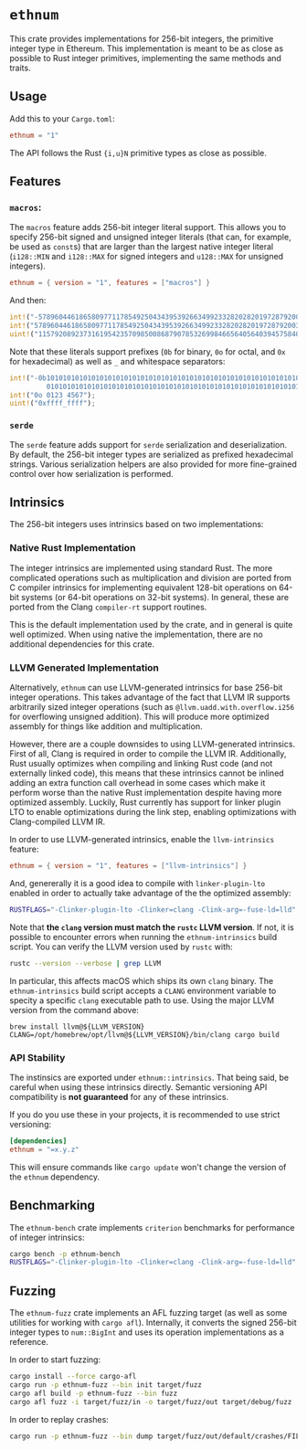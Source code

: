 # `ethnum`

This crate provides implementations for 256-bit integers, the primitive integer
type in Ethereum. This implementation is meant to be as close as possible to
Rust integer primitives, implementing the same methods and traits.

## Usage

Add this to your `Cargo.toml`:

```toml
ethnum = "1"
```

The API follows the Rust `{i,u}N` primitive types as close as possible.

## Features

### `macros`:

The `macros` feature adds 256-bit integer literal support. This allows you to
specify 256-bit signed and unsigned integer literals (that can, for example, be
used as `const`s) that are larger than the largest native integer literal
(`i128::MIN` and `i128::MAX` for signed integers and `u128::MAX` for unsigned
integers).

```toml
ethnum = { version = "1", features = ["macros"] }
```

And then:

```rust
int!("-57896044618658097711785492504343953926634992332820282019728792003956564819968");
int!("57896044618658097711785492504343953926634992332820282019728792003956564819967");
uint!("115792089237316195423570985008687907853269984665640564039457584007913129639935");
```

Note that these literals support prefixes (`0b` for binary, `0o` for octal, and
`0x` for hexadecimal) as well as `_` and whitespace separators:

```rust
int!("-0b1010101010101010101010101010101010101010101010101010101010101010
         0101010101010101010101010101010101010101010101010101010101010101");
int!("0o 0123 4567");
uint!("0xffff_ffff");
```

### `serde`

The `serde` feature adds support for `serde` serialization and deserialization.
By default, the 256-bit integer types are serialized as prefixed hexadecimal
strings. Various serialization helpers are also provided for more fine-grained
control over how serialization is performed.

## Intrinsics

The 256-bit integers uses intrinsics based on two implementations:

### Native Rust Implementation

The integer intrinsics are implemented using standard Rust. The more
complicated operations such as multiplication and division are ported from C
compiler intrinsics for implementing equivalent 128-bit operations on 64-bit
systems (or 64-bit operations on 32-bit systems). In general, these are ported
from the Clang `compiler-rt` support routines.

This is the default implementation used by the crate, and in general is quite
well optimized. When using native the implementation, there are no additional
dependencies for this crate.

### LLVM Generated Implementation

Alternatively, `ethnum` can use LLVM-generated intrinsics for base 256-bit
integer operations. This takes advantage of the fact that LLVM IR supports
arbitrarily sized integer operations (such as `@llvm.uadd.with.overflow.i256`
for overflowing unsigned addition). This will produce more optimized assembly
for things like addition and multiplication.

However, there are a couple downsides to using LLVM-generated intrinsics. First
of all, Clang is required in order to compile the LLVM IR. Additionally, Rust
usually optimizes when compiling and linking Rust code (and not externally
linked code), this means that these intrinsics cannot be inlined adding an extra
function call overhead in some cases which make it perform worse than the native
Rust implementation despite having more optimized assembly. Luckily, Rust
currently has support for linker plugin LTO to enable optimizations during the
link step, enabling optimizations with Clang-compiled LLVM IR.

In order to use LLVM-generated intrinsics, enable the `llvm-intrinsics` feature:

```toml
ethnum = { version = "1", features = ["llvm-intrinsics"] }
```

And, genererally it is a good idea to compile with `linker-plugin-lto` enabled
in order to actually take advantage of the the optimized assembly:

```sh
RUSTFLAGS="-Clinker-plugin-lto -Clinker=clang -Clink-arg=-fuse-ld=lld" cargo build
```

Note that **the `clang` version must match the `rustc` LLVM version**. If not,
it is possible to encounter errors when running the `ethnum-intrinsics` build
script. You can verify the LLVM version used by `rustc` with:

```sh
rustc --version --verbose | grep LLVM
```

In particular, this affects macOS which ships its own `clang` binary. The
`ethnum-intrinsics` build script accepts a `CLANG` environment variable to
specity a specific `clang` executable path to use. Using the major LLVM
version from the command above:

```
brew install llvm@${LLVM_VERSION}
CLANG=/opt/homebrew/opt/llvm@${LLVM_VERSION}/bin/clang cargo build
```

### API Stability

The instinsics are exported under `ethnum::intrinsics`. That being said, be
careful when using these intrinsics directly. Semantic versioning API
compatibility is **not guaranteed** for any of these intrinsics.

If you do you use these in your projects, it is recommended to use strict
versioning:

```toml
[dependencies]
ethnum = "=x.y.z"
```

This will ensure commands like `cargo update` won't change the version of the
`ethnum` dependency.

## Benchmarking

The `ethnum-bench` crate implements `criterion` benchmarks for performance of
integer intrinsics:

```sh
cargo bench -p ethnum-bench
RUSTFLAGS="-Clinker-plugin-lto -Clinker=clang -Clink-arg=-fuse-ld=lld" cargo bench -p ethnum-bench --features llvm-intrinsics
```

## Fuzzing

The `ethnum-fuzz` crate implements an AFL fuzzing target (as well as some
utilities for working with `cargo afl`). Internally, it converts the signed
256-bit integer types to `num::BigInt` and uses its operation implementations
as a reference.

In order to start fuzzing:

```sh
cargo install --force cargo-afl
cargo run -p ethnum-fuzz --bin init target/fuzz
cargo afl build -p ethnum-fuzz --bin fuzz
cargo afl fuzz -i target/fuzz/in -o target/fuzz/out target/debug/fuzz
```

In order to replay crashes:
```sh
cargo run -p ethnum-fuzz --bin dump target/fuzz/out/default/crashes/FILE
```
